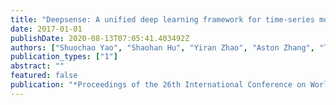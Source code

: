 ```yaml
---
title: "Deepsense: A unified deep learning framework for time-series mobile sensing data processing"
date: 2017-01-01
publishDate: 2020-08-13T07:05:41.403492Z
authors: ["Shuochao Yao", "Shaohan Hu", "Yiran Zhao", "Aston Zhang", "Tarek Abdelzaher"]
publication_types: ["1"]
abstract: ""
featured: false
publication: "*Proceedings of the 26th International Conference on World Wide Web*"
---
```


